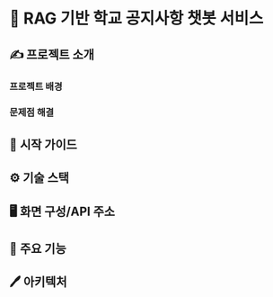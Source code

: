 # 🤖 RAG 기반 학교 공지사항 챗봇 서비스

## ✍️ 프로젝트 소개
### 프로젝트 배경

### 문제점 해결

## 📜 시작 가이드

## ⚙️ 기술 스택

## 🖥️ 화면 구성/API 주소

## 📌 주요 기능

## 🖊️ 아키텍처
